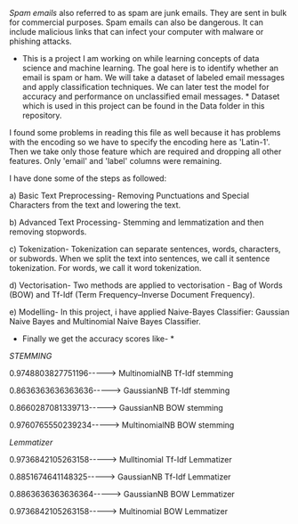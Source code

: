 *Spam emails* also referred to as spam are junk emails. They are sent in bulk for commercial purposes. Spam emails can also be dangerous. It can include malicious links that can infect your computer with malware or phishing attacks.

* This is a project I am working on while learning concepts of data science and machine learning. The goal here is to identify whether an email is spam or ham. We will take a dataset of labeled email messages and apply classification techniques. We can later test the model for accuracy and performance on unclassified email messages. *
Dataset which is used in this project can be found in the Data folder in this repository.

I found some problems in reading this file as well because it has problems with the encoding so we have to specify the encoding here as 'Latin-1'. Then we take only those feature which are required and dropping all other features. Only 'email' and 'label' columns were remaining.

I have done some of the steps as followed:

a) Basic Text Preprocessing- Removing Punctuations and Special Characters from the text and lowering the text.

b) Advanced Text Processing- Stemming and lemmatization and then removing stopwords.

c) Tokenization- Tokenization can separate sentences, words, characters, or subwords. When we split the text into sentences, we call it sentence tokenization. For words, we call it word tokenization.

d) Vectorisation- Two methods are applied to vectorisation - Bag of Words (BOW) and Tf-Idf (Term Frequency–Inverse Document Frequency).

e) Modelling- In this project, i have applied Naive-Bayes Classifier: Gaussian Naive Bayes and Multinomial Naive Bayes Classifier.


* Finally we get the accuracy scores like- *

*STEMMING*

0.9748803827751196-----> MultinomialNB Tf-Idf stemming


0.8636363636363636-----> GaussianNB Tf-Idf stemming


0.8660287081339713-----> GaussianNB BOW stemming


0.9760765550239234-----> MultinomialNB BOW stemming


*Lemmatizer*

0.9736842105263158-----> Mulltinomial Tf-Idf Lemmatizer


0.8851674641148325-----> GaussianNB Tf-Idf Lemmatizer


0.8863636363636364-----> GaussianNB BOW Lemmatizer


0.9736842105263158-----> Multinomial BOW Lemmatizer

